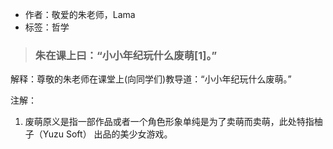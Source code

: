 - 作者：敬爱的朱老师，Lama
- 标签：哲学

> ### 朱在课上曰：“小小年纪玩什么废萌[1]。”

解释：尊敬的朱老师在课堂上(向同学们)教导道：“小小年纪玩什么废萌。”

注解：
1. 废萌原义是指一部作品或者一个角色形象单纯是为了卖萌而卖萌，此处特指柚子（Yuzu Soft） 出品的美少女游戏。
